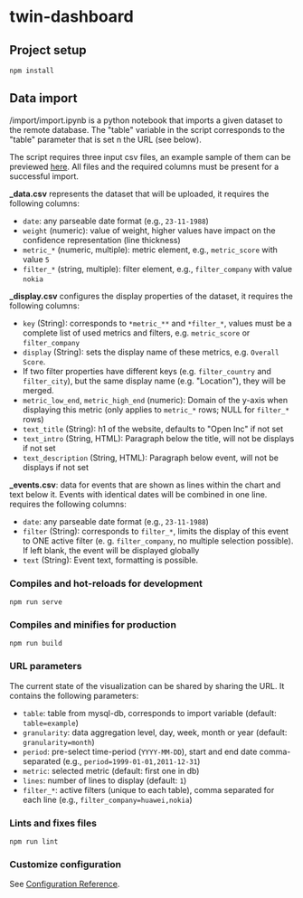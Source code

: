 # twin-dashboard


## Project setup
```
npm install
```

## Data import
/import/import.ipynb is a python notebook that imports a given dataset to the remote database. The "table" variable in the script corresponds to the "table" parameter that is set n the URL (see below).

The script requires three input csv files, an example sample of them can be previewed [here](https://docs.google.com/spreadsheets/d/1QhjE27TJ-AiFbC4pea39ajy_l-iAAVDUKoBIDMpoMFE/edit#gid=317635195). All files and the required columns must be present for a successful import.

**_data.csv** represents the dataset that will be uploaded, it requires the following columns:
- ``date``: any parseable date format (e.g., ``23-11-1988``)
- ``weight`` (numeric): value of weight, higher values have impact on the confidence representation (line thickness)
- ``metric_*`` (numeric, multiple): metric element, e.g., ``metric_score`` with value ``5``
- ``filter_*`` (string, multiple): filter element, e.g., ``filter_company`` with value ``nokia``


**_display.csv** configures the display properties of the dataset, it requires the following columns:
- ``key`` (String):  corresponds to ``*metric_**`` and ``*filter_*``, values must be a complete list of used metrics and filters, e.g. ``metric_score`` or ``filter_company``
- ``display`` (String): sets the display name of these metrics, e.g. ``Overall Score``.
- If two filter properties have different keys (e.g. ``filter_country`` and ``filter_city``), but the same display name (e.g. "Location"), they will be merged.
- ``metric_low_end``, ``metric_high_end`` (numeric): Domain of the y-axis when displaying this metric (only applies to ``metric_*`` rows; NULL for ``filter_*`` rows)
- ``text_title`` (String): h1 of the website, defaults to "Open Inc" if not set
- ``text_intro`` (String, HTML): Paragraph below the title, will not be displays if not set
- ``text_description`` (String, HTML): Paragraph below event, will not be displays if not set

**_events.csv**: data for events that are shown as lines within the chart and text below it. Events with identical dates will be combined in one line.  requires the following columns:
- ``date``: any parseable date format (e.g., ``23-11-1988``)
- ``filter`` (String): corresponds to ``filter_*``, limits the display of this event to ONE active filter (e. g. ``filter_company``, no multiple selection possible). If left blank, the event will be displayed globally
- ``text`` (String): Event text, <html> formatting is possible.




### Compiles and hot-reloads for development
```
npm run serve
```

### Compiles and minifies for production
```
npm run build
```

### URL parameters
The current state of the visualization can be shared by sharing the URL. It contains the following parameters:
- ``table``: table from mysql-db, corresponds to import variable (default: ``table=example``)
- ``granularity``: data aggregation level, day, week, month or year (default: ``granularity=month``)
- ``period``: pre-select time-period (``YYYY-MM-DD``), start and end date comma-separated (e.g., ``period=1999-01-01,2011-12-31``)
- ``metric``: selected metric (default: first one in db)
- ``lines``: number of lines to display (default: ``1``)
- ``filter_*``: active filters (unique to each table), comma separated for each line (e.g., ``filter_company=huawei,nokia``)


### Lints and fixes files
```
npm run lint
```

### Customize configuration
See [Configuration Reference](https://cli.vuejs.org/config/).
